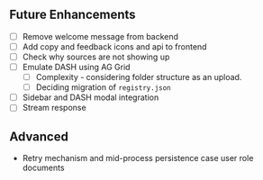 
## Future Enhancements

- [ ] Remove welcome message from backend
- [ ] Add copy and feedback icons and api to frontend
- [ ] Check why sources are not showing up
- [ ] Emulate DASH using AG Grid 
    - [ ] Complexity - considering folder structure as an upload.
    - [ ] Deciding migration of `registry.json`
- [ ] Sidebar and DASH modal integration
- [ ] Stream response

## Advanced

- Retry mechanism and mid-process persistence
case user role documents